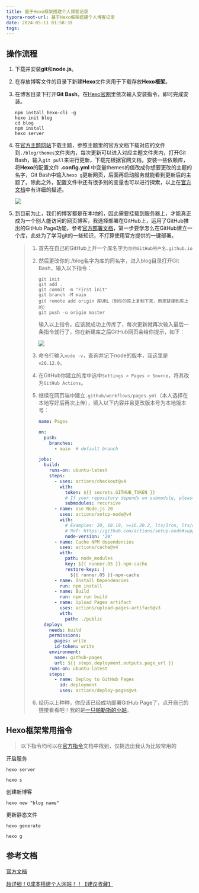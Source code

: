 ```yaml
---
title: 基于Hexo框架搭建个人博客记录
typora-root-url: 基于Hexo框架搭建个人博客记录
date: 2024-05-11 01:58:39
tags: 
---
```


## 操作流程

1. 下载并安装**git**和**node.js**。

2. 在存放博客文件的目录下新建**Hexo**文件夹用于下载存放**Hexo框架**。

3. 在博客目录下打开**Git Bash**，在[Hexo官网](https://hexo.io/zh-cn/index.html)里依次输入安装指令，即可完成安装。

   ```shell
   npm install hexo-cli -g
   hexo init blog
   cd blog
   npm install
   hexo server
   ```

4. 在[官方主题网站](https://hexo.io/themes/)下载主题，参照主题里的官方文档下载对应的文件到`./blog/themes`文件夹内，每次更新可以进入对应主题文件夹内，打开Git Bash，输入`git pull`来进行更新，下载完根据官网文档，安装一些依赖库，将**Hexo**的配置文件 **.config.yml** 中变量themes的值改成你想要更改的主题的名字，Git Bash中输入`hexo g`更新网页，后面再启动服务就能看到更新后的主题了。除此之外，配置文件中还有很多别的变量也可以进行探索，以上在[官方文档](https://hexo.io/zh-cn/docs/)中有详细的描述。

   ![](n1.png )

5. 到目前为止，我们的博客都是在本地的，因此需要挂载到服务器上，才能真正成为一个别人能访问的网页博客，我选择部署在GitHub上，运用了GitHub推出的GitHub Page功能，参考[官方部署文档](https://hexo.io/zh-cn/docs/github-pages)，第一步要学怎么在GitHub建立一个库，此处为了学习git的一些知识，不打算使用官方提供的一键部署。

   > 1. 首先在自己的GitHub上开一个库名字为`你的GitHub用户名.github.io`
   >
   > 2. 然后更改你的./blog名字为库的同名字，进入blog目录打开Git Bash，输入以下指令：
   >
   >    ```shell
   >    git init
   >    git add .
   >    git commit -m "First init"
   >    git branch -M main
   >    git remote add origin 库URL（到你的库上复制下来，用来链接到库上的）
   >    git push -u origin master
   >    ```
   >
   >    输入以上指令，应该就成功上传库了，每次更新就再次输入最后一条指令就行了，你在新建库之后GitHub网页会给你提示，如下：
   >
   >    ![](n2.png)
   >
   > 3. 命令行输入`node -v`，查询并记下node的版本，我这里是`v20.12.0`。
   >
   > 4. 在GitHub你建立的库中选中`Settings > Pages > Source`，将其改为`GitHub Actions`。
   >
   > 5. 继续在网页端中建立`.github/workflows/pages.yml`（本人选择在本地写好后再次上传），填入以下内容并且更改版本号为本地版本号：
   >
   >    ```yaml
   >    name: Pages
   >    
   >    on:
   >      push:
   >        branches:
   >          - main  # default branch
   >    
   >    jobs:
   >      build:
   >        runs-on: ubuntu-latest
   >        steps:
   >          - uses: actions/checkout@v4
   >            with:
   >              token: ${{ secrets.GITHUB_TOKEN }}
   >              # If your repository depends on submodule, please see: https://github.com/actions/checkout
   >              submodules: recursive
   >          - name: Use Node.js 20
   >            uses: actions/setup-node@v4
   >            with:
   >              # Examples: 20, 18.19, >=16.20.2, lts/Iron, lts/Hydrogen, *, latest, current, node
   >              # Ref: https://github.com/actions/setup-node#supported-version-syntax
   >              node-version: '20'
   >          - name: Cache NPM dependencies
   >            uses: actions/cache@v4
   >            with:
   >              path: node_modules
   >              key: ${{ runner.OS }}-npm-cache
   >              restore-keys: |
   >                ${{ runner.OS }}-npm-cache
   >          - name: Install Dependencies
   >            run: npm install
   >          - name: Build
   >            run: npm run build
   >          - name: Upload Pages artifact
   >            uses: actions/upload-pages-artifact@v3
   >            with:
   >              path: ./public
   >      deploy:
   >        needs: build
   >        permissions:
   >          pages: write
   >          id-token: write
   >        environment:
   >          name: github-pages
   >          url: ${{ steps.deployment.outputs.page_url }}
   >        runs-on: ubuntu-latest
   >        steps:
   >          - name: Deploy to GitHub Pages
   >            id: deployment
   >            uses: actions/deploy-pages@v4
   >    ```
   >
   > 6. 经历以上种种，你应该已经成功部署GitHub Page了，点开自己的链接看看吧！我的是[一只帕勒斯的小站](https://aplas-plus.github.io/)。










## Hexo框架常用指令

> 以下指令均可以在[官方指令](https://hexo.io/zh-cn/docs/commands)文档中找到，仅挑选出我认为比较常用的

开启服务

`hexo server`

`hexo s`

创建新博客

`hexo new "blog name"`

更新静态文件

`hexo generate`

`hexo g`



## 参考文档

[官方文档](https://hexo.io/zh-cn/docs/)

[超详细！0成本搭建个人网站！！【建议收藏】](https://www.bilibili.com/video/BV1ts4y1f7Gu/?spm_id_from=333.788.recommend_more_video.-1&vd_source=99294a2a1c5504f559670de616463ae4)
